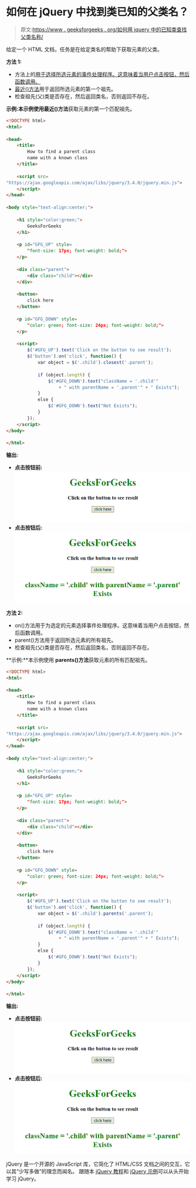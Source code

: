 # 如何在 jQuery 中找到类已知的父类名？

> 原文:[https://www . geeksforgeeks . org/如何用 jquery 中的已知类查找父类名称/](https://www.geeksforgeeks.org/how-to-find-the-parent-class-name-with-known-class-in-jquery/)

给定一个 HTML 文档，任务是在给定类名的帮助下获取元素的父类。

**方法 1:**

*   方法上的[用于选择所选元素的事件处理程序。这意味着当用户点击按钮，然后函数调用。](https://www.geeksforgeeks.org/jquery-on-with-examples/)
*   [最近()方法](https://www.geeksforgeeks.org/jquery-closest-with-examples/)用于返回所选元素的第一个祖先。
*   检查祖先(父)类是否存在，然后返回类名，否则返回不存在。

**示例:**本示例使用**最近()方法**获取元素的第一个匹配祖先。

```html
<!DOCTYPE html>
<html>

<head>
    <title>
        How to find a parent class
        name with a known class
    </title>

    <script src=
"https://ajax.googleapis.com/ajax/libs/jquery/3.4.0/jquery.min.js">
    </script>
</head>

<body style="text-align:center;">

    <h1 style="color:green;"> 
        GeeksForGeeks 
    </h1>

    <p id="GFG_UP" style=
        "font-size: 17px; font-weight: bold;">
    </p>

    <div class="parent">
        <div class="child"></div>
    </div>

    <button>
        click here
    </button>

    <p id="GFG_DOWN" style=
        "color: green; font-size: 24px; font-weight: bold;">
    </p>

    <script>
        $('#GFG_UP').text('Click on the button to see result');
        $('button').on('click', function() {
            var object = $('.child').closest('.parent');

            if (object.length) {
                $('#GFG_DOWN').text("className = '.child'"
                    + " with parentName = '.parent'" + " Exists");
            } 
            else {
                $('#GFG_DOWN').text("Not Exists");
            }
        });
    </script>
</body>

</html>
```

**输出:**

*   **点击按钮前:**
    ![](img/a993770d5f6fb0a7cb86c2cb81f45192.png)
*   **点击按钮后:**
    ![](img/92f9dd733d68f093de383ba0819055be.png)

**方法 2:**

*   on()方法用于为选定的元素选择事件处理程序。这意味着当用户点击按钮，然后函数调用。
*   parent()方法用于返回所选元素的所有祖先。
*   检查祖先(父)类是否存在，然后返回类名，否则返回不存在。

**示例:**本示例使用 **parents()方法**获取元素的所有匹配祖先。

```html
<!DOCTYPE html>
<html>

<head>
    <title>
        How to find a parent class
        name with a known class
    </title>

    <script src=
"https://ajax.googleapis.com/ajax/libs/jquery/3.4.0/jquery.min.js">
    </script>
</head>

<body style="text-align:center;">

    <h1 style="color:green;"> 
        GeeksForGeeks 
    </h1>

    <p id="GFG_UP" style=
        "font-size: 17px; font-weight: bold;">
    </p>

    <div class="parent">
        <div class="child"></div>
    </div>

    <button>
        click here
    </button>

    <p id="GFG_DOWN" style=
        "color: green; font-size: 24px; font-weight: bold;">
    </p>

    <script>
        $('#GFG_UP').text('Click on the button to see result');
        $('button').on('click', function() {
            var object = $('.child').parents('.parent');

            if (object.length) {
                $('#GFG_DOWN').text("className = '.child'"
                    + " with parentName = '.parent'" + " Exists");
            }
            else {
                $('#GFG_DOWN').text("Not Exists");
            }
        });
    </script>
</body>

</html>
```

**输出:**

*   **点击按钮前:**
    ![](img/a993770d5f6fb0a7cb86c2cb81f45192.png)
*   **点击按钮后:**
    ![](img/92f9dd733d68f093de383ba0819055be.png)

jQuery 是一个开源的 JavaScript 库，它简化了 HTML/CSS 文档之间的交互，它以其“少写多做”的理念而闻名。
跟随本 [jQuery 教程](https://www.geeksforgeeks.org/jquery-tutorials/)和 [jQuery 示例](https://www.geeksforgeeks.org/jquery-examples/)可以从头开始学习 jQuery。